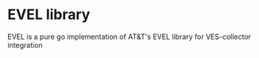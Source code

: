 # EVEL library

EVEL is a pure go implementation of AT&T's EVEL library for VES-collector integration